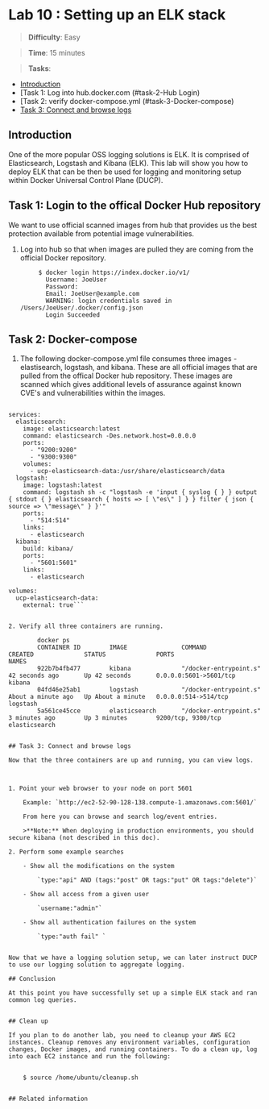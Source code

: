 # Lab 10 : Setting up an ELK stack

> **Difficulty**: Easy

> **Time**: 15 minutes

> **Tasks**:
>
* [Introduction](#introduction)
* [Task 1: Log into hub.docker.com (#task-2-Hub Login)
* [Task 2: verify docker-compose.yml (#task-3-Docker-compose)
* [Task 3: Connect and browse logs](#task-4-browse-logs)

## Introduction

One of the more popular OSS logging solutions is ELK. It is comprised of Elasticsearch, Logstash and Kibana (ELK). This lab will show you how to deploy ELK that can be then be used for logging and monitoring setup within Docker Universal Control Plane (DUCP).

## Task 1: Login to the offical Docker Hub repository

We want to use official scanned images from hub that provides us the best protection available from potential image vulnerabilities.

1. Log into hub so that when images are pulled they are coming from the official Docker repository.

            $ docker login https://index.docker.io/v1/
              Username: JoeUser
              Password:
              Email: JoeUser@example.com
              WARNING: login credentials saved in /Users/JoeUser/.docker/config.json
              Login Succeeded

## Task 2: Docker-compose 

1. The following docker-compose.yml file consumes three images - elastisearch, logstash, and kibana.  These are all official images that are pulled from the offical Docker hub repository.  These images are scanned which gives additional levels of assurance against known CVE's and vulnerabilities within the images.
		
```version: "2"

services:
  elasticsearch:
    image: elasticsearch:latest
    command: elasticsearch -Des.network.host=0.0.0.0
    ports:
      - "9200:9200"
      - "9300:9300"
    volumes:
      - ucp-elasticsearch-data:/usr/share/elasticsearch/data
  logstash:
    image: logstash:latest
    command: logstash sh -c "logstash -e 'input { syslog { } } output { stdout { } elasticsearch { hosts => [ \"es\" ] } } filter { json { source => \"message\" } }'"
    ports:
      - "514:514"
    links:
      - elasticsearch
  kibana:
    build: kibana/
    ports:
      - "5601:5601"
    links:
      - elasticsearch

volumes:
  ucp-elasticsearch-data:
    external: true```


2. Verify all three containers are running.

		docker ps
		CONTAINER ID        IMAGE               COMMAND                  CREATED              STATUS              PORTS                    NAMES
		922b7b4fb477        kibana              "/docker-entrypoint.s"   42 seconds ago       Up 42 seconds       0.0.0.0:5601->5601/tcp   kibana
		04fd46e25ab1        logstash            "/docker-entrypoint.s"   About a minute ago   Up About a minute   0.0.0.0:514->514/tcp     logstash
		5a561ce45cce        elasticsearch       "/docker-entrypoint.s"   3 minutes ago        Up 3 minutes        9200/tcp, 9300/tcp       elasticsearch


## Task 3: Connect and browse logs

Now that the three containers are up and running, you can view logs.



1. Point your web browser to your node on port 5601

	Example: `http://ec2-52-90-128-138.compute-1.amazonaws.com:5601/`
	
	From here you can browse and search log/event entries. 

	>**Note:** When deploying in production environments, you should secure kibana (not described in this doc).

2. Perform some example searches

	- Show all the modifications on the system

		`type:"api" AND (tags:"post" OR tags:"put" OR tags:"delete")`

	- Show all access from a given user

		`username:"admin"`

	- Show all authentication failures on the system

		`type:"auth fail" `


Now that we have a logging solution setup, we can later instruct DUCP to use our logging solution to aggregate logging.

## Conclusion

At this point you have successfully set up a simple ELK stack and ran common log queries.


## Clean up

If you plan to do another lab, you need to cleanup your AWS EC2 instances. Cleanup removes any environment variables, configuration changes, Docker images, and running containers. To do a clean up, log into each EC2 instance and run the following:


	$ source /home/ubuntu/cleanup.sh


## Related information
